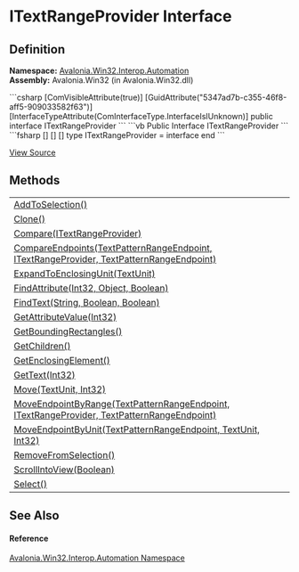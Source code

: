 # ITextRangeProvider Interface




## Definition
**Namespace:** <a href="N_Avalonia_Win32_Interop_Automation">Avalonia.Win32.Interop.Automation</a>  
**Assembly:** Avalonia.Win32 (in Avalonia.Win32.dll)

<Tabs groupId="api-code-preview">
<TabItem value="csharp" label="C#">
```csharp
[ComVisibleAttribute(true)]
[GuidAttribute("5347ad7b-c355-46f8-aff5-909033582f63")]
[InterfaceTypeAttribute(ComInterfaceType.InterfaceIsIUnknown)]
public interface ITextRangeProvider
```
</TabItem>
<TabItem value="vb" label="VB">
```vb
<ComVisibleAttribute(true)>
<GuidAttribute("5347ad7b-c355-46f8-aff5-909033582f63")>
<InterfaceTypeAttribute(ComInterfaceType.InterfaceIsIUnknown)>
Public Interface ITextRangeProvider
```
</TabItem>
<TabItem value="fsharp" label="F#">
```fsharp
[<ComVisibleAttribute(true)>]
[<GuidAttribute("5347ad7b-c355-46f8-aff5-909033582f63")>]
[<InterfaceTypeAttribute(ComInterfaceType.InterfaceIsIUnknown)>]
type ITextRangeProvider = interface end
```
</TabItem>
</Tabs>



<a href="https://github.com/AvaloniaUI/Avalonia/tree/master/src/Windows/Avalonia.Win32/Interop/Automation/ITextRangeProvider.cs" title="View the source code">View Source</a>



## Methods
<table>
<tr>
<td><a href="M_Avalonia_Win32_Interop_Automation_ITextRangeProvider_AddToSelection">AddToSelection()</a></td>
<td> </td>
</tr>
<tr>
<td><a href="M_Avalonia_Win32_Interop_Automation_ITextRangeProvider_Clone">Clone()</a></td>
<td> </td>
</tr>
<tr>
<td><a href="M_Avalonia_Win32_Interop_Automation_ITextRangeProvider_Compare">Compare(ITextRangeProvider)</a></td>
<td> </td>
</tr>
<tr>
<td><a href="M_Avalonia_Win32_Interop_Automation_ITextRangeProvider_CompareEndpoints">CompareEndpoints(TextPatternRangeEndpoint, ITextRangeProvider, TextPatternRangeEndpoint)</a></td>
<td> </td>
</tr>
<tr>
<td><a href="M_Avalonia_Win32_Interop_Automation_ITextRangeProvider_ExpandToEnclosingUnit">ExpandToEnclosingUnit(TextUnit)</a></td>
<td> </td>
</tr>
<tr>
<td><a href="M_Avalonia_Win32_Interop_Automation_ITextRangeProvider_FindAttribute">FindAttribute(Int32, Object, Boolean)</a></td>
<td> </td>
</tr>
<tr>
<td><a href="M_Avalonia_Win32_Interop_Automation_ITextRangeProvider_FindText">FindText(String, Boolean, Boolean)</a></td>
<td> </td>
</tr>
<tr>
<td><a href="M_Avalonia_Win32_Interop_Automation_ITextRangeProvider_GetAttributeValue">GetAttributeValue(Int32)</a></td>
<td> </td>
</tr>
<tr>
<td><a href="M_Avalonia_Win32_Interop_Automation_ITextRangeProvider_GetBoundingRectangles">GetBoundingRectangles()</a></td>
<td> </td>
</tr>
<tr>
<td><a href="M_Avalonia_Win32_Interop_Automation_ITextRangeProvider_GetChildren">GetChildren()</a></td>
<td> </td>
</tr>
<tr>
<td><a href="M_Avalonia_Win32_Interop_Automation_ITextRangeProvider_GetEnclosingElement">GetEnclosingElement()</a></td>
<td> </td>
</tr>
<tr>
<td><a href="M_Avalonia_Win32_Interop_Automation_ITextRangeProvider_GetText">GetText(Int32)</a></td>
<td> </td>
</tr>
<tr>
<td><a href="M_Avalonia_Win32_Interop_Automation_ITextRangeProvider_Move">Move(TextUnit, Int32)</a></td>
<td> </td>
</tr>
<tr>
<td><a href="M_Avalonia_Win32_Interop_Automation_ITextRangeProvider_MoveEndpointByRange">MoveEndpointByRange(TextPatternRangeEndpoint, ITextRangeProvider, TextPatternRangeEndpoint)</a></td>
<td> </td>
</tr>
<tr>
<td><a href="M_Avalonia_Win32_Interop_Automation_ITextRangeProvider_MoveEndpointByUnit">MoveEndpointByUnit(TextPatternRangeEndpoint, TextUnit, Int32)</a></td>
<td> </td>
</tr>
<tr>
<td><a href="M_Avalonia_Win32_Interop_Automation_ITextRangeProvider_RemoveFromSelection">RemoveFromSelection()</a></td>
<td> </td>
</tr>
<tr>
<td><a href="M_Avalonia_Win32_Interop_Automation_ITextRangeProvider_ScrollIntoView">ScrollIntoView(Boolean)</a></td>
<td> </td>
</tr>
<tr>
<td><a href="M_Avalonia_Win32_Interop_Automation_ITextRangeProvider_Select">Select()</a></td>
<td> </td>
</tr>
</table>

## See Also


#### Reference
<a href="N_Avalonia_Win32_Interop_Automation">Avalonia.Win32.Interop.Automation Namespace</a>  

